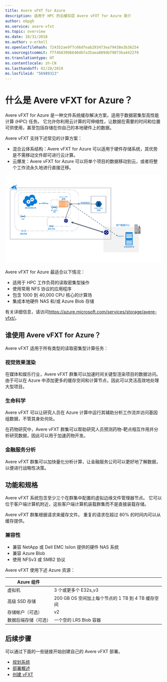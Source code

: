 ```yaml
---
title: Avere vFXT for Azure
description: 适用于 HPC 的云缓存层 Avere vFXT for Azure 简介
author: ekpgh
ms.service: avere-vfxt
ms.topic: overview
ms.date: 10/31/2018
ms.author: v-erkell
ms.openlocfilehash: 724352ae9f7c66dfeab293473ea79438e3b36254
ms.sourcegitcommit: f7f4b83996640d6fa35aea889dbf9073ba4422f0
ms.translationtype: HT
ms.contentlocale: zh-CN
ms.lasthandoff: 02/28/2019
ms.locfileid: "56989313"
---
```

# <a name="what-is-avere-vfxt-for-azure"></a>什么是 Avere vFXT for Azure？ 

Avere vFXT for Azure 是一种文件系统缓存解决方案，适用于数据密集型高性能计算 (HPC) 任务。 它允许你利用云计算的可伸缩性，让数据在需要的时间和位置可供使用，甚至包括存储在你自己的本地硬件上的数据。

Avere vFXT 支持下述常见的计算方案： 

* 混合云体系结构：Avere vFXT for Azure 可以适用于硬件存储系统，其优势是不需移动文件即可进行云计算。 
* 云爆发：Avere vFXT for Azure 可以将单个项目的数据移动到云，或者将整个工作流永久地进行直接迁移。 

![关系图，显示连接到 Blob 存储和本地数据中心的 Azure 订阅中的 Avere vFXT 系统的详细信息](media/avere-vfxt-hybrid.png)

Avere vFXT for Azure 最适合以下情况： 

* 适用于 HPC 工作负荷的读取密集型操作
* 使用常用 NFS 协议的应用程序
* 包含 1000 到 40,000 CPU 核心的计算场
* 集成本地硬件 NAS 和/或 Azure Blob 存储

有关详细信息，请访问<https://azure.microsoft.com/services/storage/avere-vfxt/>。

## <a name="who-uses-avere-vfxt-for-azure"></a>谁使用 Avere vFXT for Azure？ 

Avere vFXT 适用于所有类型的读取密集型计算任务：

### <a name="visual-effects-rendering"></a>视觉效果渲染 

在媒体和娱乐行业，Avere vFXT 群集可以加速时间关键型渲染项目的数据访问。 由于可以在 Azure 中添加更多的缓存空间和计算节点，因此可以灵活高效地处理大型项目。 

### <a name="life-sciences"></a>生命科学 

Avere vFXT 可以让研究人员在 Azure 计算中运行其辅助分析工作流并访问基因组数据，不管其身处何处。

在药物研究中，Avere vFXT 群集可以帮助研究人员预测药物-靶点相互作用并分析研究数据，因此可以用于加速药物开发。

### <a name="financial-services-analytics"></a>金融服务分析

Avere vFXT 群集可以加快量化分析计算，让金融服务公司可以更好地了解数据，以便进行战略性决策。 

## <a name="features-and-specifications"></a>功能和规格

Avere vFXT 系统包含至少三个在群集中配置的虚拟边缘文件管理器节点。 它可以位于客户端计算机附近，这些客户端计算机装载群集而不是直接装载存储。 

Avere vFXT 群集根据请求来缓存文件。 重复的请求在超过 80% 的时间内可以从缓存提供。

### <a name="compatibility"></a>兼容性 

* 兼容 NetApp 或 Dell EMC Isilon 提供的硬件 NAS 系统
* 兼容 Azure Blob
* 使用 NFSv3 或 SMB2 协议

Avere vFXT 使用下述 Azure 资源： 

|Azure 组件|   |
|----------|-----------|
|虚拟机|3 个或更多个 E32s_v3|
|高级 SSD 存储|200 GB OS 空间加上每个节点的 1 TB 到 4 TB 缓存空间 |
|存储帐户（可选） |v2|
|数据后端存储（可选） | 一个空的 LRS Blob 容器 |

## <a name="next-steps"></a>后续步骤

可以通过下面的一些链接开始创建自己的 Avere vFXT 部署。 

* [规划系统](avere-vfxt-deploy-plan.md)
* [部署概述](avere-vfxt-deploy-overview.md)
* [创建 vFXT](avere-vfxt-deploy.md)
